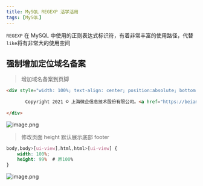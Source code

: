 ```yaml
---
title: MySQL REGEXP 活学活用
tags: [MySQL]
---
```


`REGEXP` 在 MySQL 中使用的正则表达式标识符，有着非常丰富的使用路径，代替`like`将有非常大的使用空间

## 强制增加定位域名备案

> 增加域名备案到页脚

```html
<div style="width: 100%; text-align: center; position:absolute; bottom:0; margin: auto;">
   
       Copyright 2021 © 上海微企信息技术股份有限公司。<a href="https://beian.miit.gov.cn">沪 ICP 备 12042952 号 -18`  All Rights Reserved
   
</div>
```

![image.png](http://ipic-typora-samzong.oss-cn-qingdao.aliyuncs.com//uPic/1626796098224-66dfb621-323e-4e68-b1e2-fedfa40b43d9.png?x-oss-process=image/resize,w_960,m_lfit)

> 修改页面 height 默认展示底部 footer

```css
body,body>[ui-view],html,html>[ui-view] {
    width: 100%;
    height: 99%  # 原100%
}
```

![image.png](http://ipic-typora-samzong.oss-cn-qingdao.aliyuncs.com//uPic/1626796019003-27d5c0b3-dfe4-4c26-ae28-a334a5ed8039.png?x-oss-process=image/resize,w_960,m_lfit)
